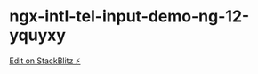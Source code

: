 # ngx-intl-tel-input-demo-ng-12-yquyxy

[Edit on StackBlitz ⚡️](https://stackblitz.com/edit/ngx-intl-tel-input-demo-ng-12-yquyxy)